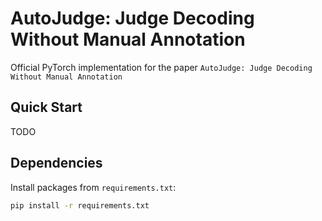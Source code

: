 # AutoJudge: Judge Decoding Without Manual Annotation

Official PyTorch implementation for the paper `AutoJudge: Judge Decoding Without Manual Annotation`

## Quick Start
TODO

## Dependencies

Install packages from `requirements.txt`:
```bash
pip install -r requirements.txt
```
